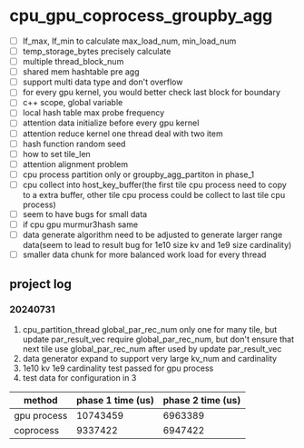 # cpu_gpu_coprocess_groupby_agg

- [ ] lf_max, lf_min to calculate max_load_num, min_load_num
- [ ] temp_storage_bytes precisely calculate
- [ ] multiple thread_block_num
- [ ] shared mem hashtable pre agg
- [ ] support multi data type and don't overflow
- [ ] for every gpu kernel, you would better check last block for boundary
- [ ] c++ scope, global variable
- [ ] local hash table max probe frequency
- [ ] attention data initialize before every gpu kernel
- [ ] attention reduce kernel one thread deal with two item
- [ ] hash function random seed
- [ ] how to set tile_len
- [ ] attention alignment problem
- [ ] cpu process partition only or groupby_agg_partiton in phase_1
- [ ] cpu collect into host_key_buffer(the first tile cpu process need to copy to a extra buffer, other tile cpu process could be collect to last tile cpu process)
- [ ] seem to have bugs for small data
- [ ] if cpu gpu murmur3hash same
- [ ] data generate algorithm need to be adjusted to generate larger range data(seem to lead to result bug for 1e10 size kv and 1e9 size cardinality)
- [ ] smaller data chunk for more balanced work load for every thread
## project log
### 20240731
1. cpu_partition_thread global_par_rec_num only one for many tile, but update par_result_vec require global_par_rec_num, but don't ensure that next tile use global_par_rec_num after used by update par_result_vec  
2. data generator expand to support very large kv_num and cardinality
3. 1e10 kv 1e9 cardinality test passed for gpu process
4. test data for configuration in 3

| method   | phase 1 time (us) | phase 2 time (us) |
|--------|-------------------|-------------------|
|gpu process|10743459|6963389|
|coprocess|9337422|6947422|


